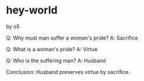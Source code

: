 # hey-world
by o5

Q: Why must man suffer a woman's pride?
A: Sacrifice

Q: What is a woman's pride?
A: Virtue

Q: Who is the suffering man?
A: Husband

Conclusion:  Husband preserves virtue by sacrifice.
